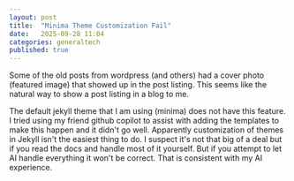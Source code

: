 ```yaml
---
layout: post
title:  "Minima Theme Customization Fail"
date:   2025-09-28 11:04
categories: generaltech
published: true
---
```

Some of the old posts from wordpress (and others) had a cover photo (featured image) 
that showed up in the post listing. This seems like the natural way to show a post listing in a blog to me.

The default jekyll theme that I am using (minima) does not have this feature. I tried using my friend
github copilot to assist with adding the templates to make this happen and it didn't go well. Apparently
customization of themes in Jekyll isn't the easiest thing to do. I suspect it's not that big of a deal
but if you read the docs and handle most of it yourself. But if you attempt to let AI handle everything
it won't be correct. That is consistent with my AI experience.


